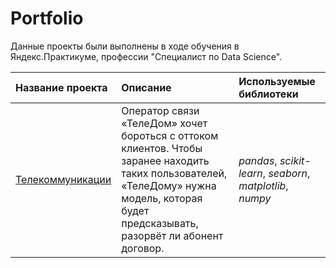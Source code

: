 # Portfolio

Данные проекты были выполнены в ходе обучения в Яндекс.Практикуме, профессии "Специалист по Data Science".

| Название проекта | Описание | Используемые библиотеки | 
| :---------------------- | :---------------------- | :---------------------- |
| [Телекоммуникации](telecommunications) | Оператор связи «ТелеДом» хочет бороться с оттоком клиентов. Чтобы заранее находить таких пользователей, «ТелеДому» нужна модель, которая будет предсказывать, разорвёт ли абонент договор.| *pandas*, *scikit-learn*, *seaborn*, *matplotlib*, *numpy* |
